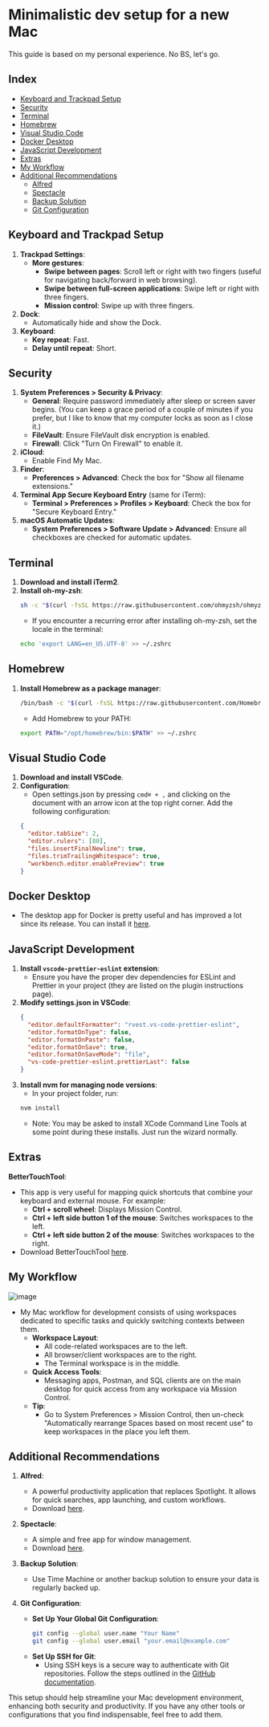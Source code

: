 # Minimalistic dev setup for a new Mac

This guide is based on my personal experience. No BS, let's go.

## Index
- [Keyboard and Trackpad Setup](#keyboard-and-trackpad-setup)
- [Security](#security)
- [Terminal](#terminal)
- [Homebrew](#homebrew)
- [Visual Studio Code](#visual-studio-code)
- [Docker Desktop](#docker-desktop)
- [JavaScript Development](#javascript-development)
- [Extras](#extras)
- [My Workflow](#my-workflow)
- [Additional Recommendations](#additional-recommendations)
  - [Alfred](#alfred)
  - [Spectacle](#spectacle)
  - [Backup Solution](#backup-solution)
  - [Git Configuration](#git-configuration)
 
## Keyboard and Trackpad Setup
1. **Trackpad Settings**:
    - **More gestures**:
        - **Swipe between pages**: Scroll left or right with two fingers (useful for navigating back/forward in web browsing).
        - **Swipe between full-screen applications**: Swipe left or right with three fingers.
        - **Mission control**: Swipe up with three fingers.
2. **Dock**:
    - Automatically hide and show the Dock.
3. **Keyboard**:
    - **Key repeat**: Fast.
    - **Delay until repeat**: Short.

## Security
1. **System Preferences > Security & Privacy**:
    - **General**: Require password immediately after sleep or screen saver begins. (You can keep a grace period of a couple of minutes if you prefer, but I like to know that my computer locks as soon as I close it.)
    - **FileVault**: Ensure FileVault disk encryption is enabled.
    - **Firewall**: Click "Turn On Firewall" to enable it.
2. **iCloud**:
    - Enable Find My Mac.
3. **Finder**:
    - **Preferences > Advanced**: Check the box for "Show all filename extensions."
4. **Terminal App Secure Keyboard Entry** (same for iTerm):
    - **Terminal > Preferences > Profiles > Keyboard**: Check the box for "Secure Keyboard Entry."
5. **macOS Automatic Updates**:
    - **System Preferences > Software Update > Advanced**: Ensure all checkboxes are checked for automatic updates.

## Terminal
1. **Download and install iTerm2**.
2. **Install oh-my-zsh**:
    ```sh
    sh -c "$(curl -fsSL https://raw.githubusercontent.com/ohmyzsh/ohmyzsh/master/tools/install.sh)"
    ```
    - If you encounter a recurring error after installing oh-my-zsh, set the locale in the terminal:
    ```sh
    echo 'export LANG=en_US.UTF-8' >> ~/.zshrc
    ```

## Homebrew
1. **Install Homebrew as a package manager**:
    ```sh
    /bin/bash -c "$(curl -fsSL https://raw.githubusercontent.com/Homebrew/install/HEAD/install.sh)"
    ```
    - Add Homebrew to your PATH:
    ```sh
    export PATH="/opt/homebrew/bin:$PATH" >> ~/.zshrc
    ```

## Visual Studio Code
1. **Download and install VSCode**.
2. **Configuration**:
    - Open settings.json by pressing `cmd⌘ + ,` and clicking on the document with an arrow icon at the top right corner. Add the following configuration:
    ```json
    {
      "editor.tabSize": 2,
      "editor.rulers": [80],
      "files.insertFinalNewline": true,
      "files.trimTrailingWhitespace": true,
      "workbench.editor.enablePreview": true
    }
    ```

## Docker Desktop
- The desktop app for Docker is pretty useful and has improved a lot since its release. You can install it [here](https://www.docker.com/products/docker-desktop).

## JavaScript Development
1. **Install `vscode-prettier-eslint` extension**:
    - Ensure you have the proper dev dependencies for ESLint and Prettier in your project (they are listed on the plugin instructions page).
2. **Modify settings.json in VSCode**:
    ```json
    {
      "editor.defaultFormatter": "rvest.vs-code-prettier-eslint",
      "editor.formatOnType": false,
      "editor.formatOnPaste": false,
      "editor.formatOnSave": true,
      "editor.formatOnSaveMode": "file",
      "vs-code-prettier-eslint.prettierLast": false
    }
    ```
3. **Install nvm for managing node versions**:
    - In your project folder, run:
    ```sh
    nvm install
    ```
    - Note: You may be asked to install XCode Command Line Tools at some point during these installs. Just run the wizard normally.

## Extras
**BetterTouchTool**:
- This app is very useful for mapping quick shortcuts that combine your keyboard and external mouse. For example:
    - **Ctrl + scroll wheel**: Displays Mission Control.
    - **Ctrl + left side button 1 of the mouse**: Switches workspaces to the left.
    - **Ctrl + left side button 2 of the mouse**: Switches workspaces to the right.
- Download BetterTouchTool [here](https://folivora.ai/).

## My Workflow
![image](https://miro.medium.com/v2/resize:fit:1400/format:webp/1*DVCxNoIlgpifE9iarutqcg.png)
- My Mac workflow for development consists of using workspaces dedicated to specific tasks and quickly switching contexts between them.
    - **Workspace Layout**:
        - All code-related workspaces are to the left.
        - All browser/client workspaces are to the right.
        - The Terminal workspace is in the middle.
    - **Quick Access Tools**:
        - Messaging apps, Postman, and SQL clients are on the main desktop for quick access from any workspace via Mission Control.
    - **Tip**:
        - Go to System Preferences > Mission Control, then un-check "Automatically rearrange Spaces based on most recent use" to keep workspaces in the place you left them.

## Additional Recommendations

1. **Alfred**:
    - A powerful productivity application that replaces Spotlight. It allows for quick searches, app launching, and custom workflows.
    - Download [here](https://www.alfredapp.com/).

2. **Spectacle**:
    - A simple and free app for window management.
    - Download [here](https://www.spectacleapp.com/).

3. **Backup Solution**:
    - Use Time Machine or another backup solution to ensure your data is regularly backed up.

4. **Git Configuration**:
    - **Set Up Your Global Git Configuration**:
        ```sh
        git config --global user.name "Your Name"
        git config --global user.email "your.email@example.com"
        ```
    - **Set Up SSH for Git**:
        - Using SSH keys is a secure way to authenticate with Git repositories. Follow the steps outlined in the [GitHub documentation](https://docs.github.com/en/authentication/connecting-to-github-with-ssh/adding-a-new-ssh-key-to-your-github-account).

This setup should help streamline your Mac development environment, enhancing both security and productivity. If you have any other tools or configurations that you find indispensable, feel free to add them.
